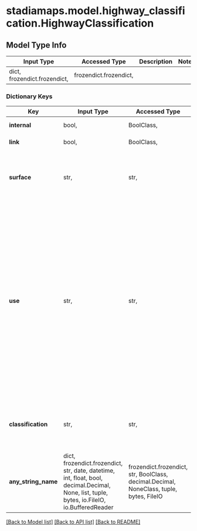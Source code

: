 # stadiamaps.model.highway_classification.HighwayClassification

## Model Type Info
Input Type | Accessed Type | Description | Notes
------------ | ------------- | ------------- | -------------
dict, frozendict.frozendict,  | frozendict.frozendict,  |  | 

### Dictionary Keys
Key | Input Type | Accessed Type | Description | Notes
------------ | ------------- | ------------- | ------------- | -------------
**internal** | bool,  | BoolClass,  | Is the edge internal to an intersection? | [optional] 
**link** | bool,  | BoolClass,  | Is the edge a ramp or turn channel? | [optional] 
**surface** | str,  | str,  | A representation of the smoothness of the highway. This is used for costing and access checks based on the vehicle type. | [optional] must be one of ["paved_smooth", "paved", "paved_rough", "compacted", "dirt", "gravel", "path", "impassable", ] 
**use** | str,  | str,  |  | [optional] must be one of ["road", "ramp", "turn_channel", "track", "driveway", "alley", "parking_aisle", "emergency_access", "drive_through", "culdesac", "living_street", "service_road", "cycleway", "mountain_bike", "sidewalk", "footway", "elevator", "steps", "escalator", "path", "pedestrian", "bridleway", "pedestrian_crossing", "rest_area", "service_area", "other", "rail", "ferry", "rail-ferry", "bus", "egress_connection", "platform_connnection", "transit_connection", "construction", ] 
**classification** | str,  | str,  | The classification/importance of the road/path. Used for a variety of purposes including fallback speed estimation and access for certain vehicle types. | [optional] must be one of ["motorway", "trunk", "primary", "secondary", "tertiary", "unclassified", "residential", "service_other", ] 
**any_string_name** | dict, frozendict.frozendict, str, date, datetime, int, float, bool, decimal.Decimal, None, list, tuple, bytes, io.FileIO, io.BufferedReader | frozendict.frozendict, str, BoolClass, decimal.Decimal, NoneClass, tuple, bytes, FileIO | any string name can be used but the value must be the correct type | [optional]

[[Back to Model list]](../../README.md#documentation-for-models) [[Back to API list]](../../README.md#documentation-for-api-endpoints) [[Back to README]](../../README.md)

